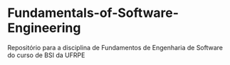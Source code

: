 # Fundamentals-of-Software-Engineering
Repositório para a disciplina de Fundamentos de Engenharia de Software do curso de BSI da UFRPE
